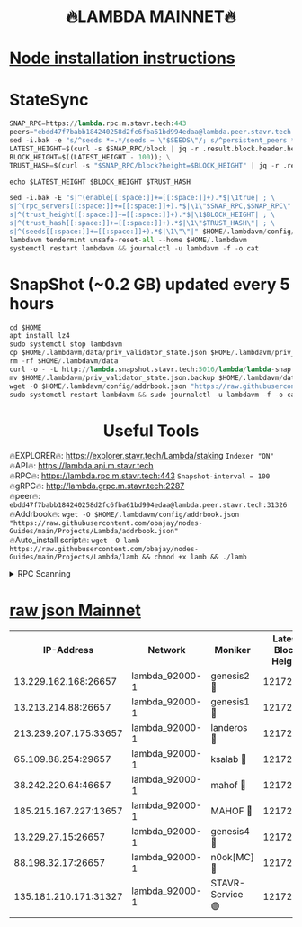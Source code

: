 <h1 align="center"> 🔥LAMBDA MAINNET🔥</h1>


[Node installation instructions](https://github.com/obajay/nodes-Guides/tree/main/Projects/Lambda)
=


# StateSync
```python
SNAP_RPC=https://lambda.rpc.m.stavr.tech:443
peers="ebdd47f7babb184240258d2fc6fba61bd994edaa@lambda.peer.stavr.tech:31326" 
sed -i.bak -e "s/^seeds *=.*/seeds = \"$SEEDS\"/; s/^persistent_peers *=.*/persistent_peers = \"$PEERS\"/" $HOME/.lambdavm/config/config.toml
LATEST_HEIGHT=$(curl -s $SNAP_RPC/block | jq -r .result.block.header.height); \
BLOCK_HEIGHT=$((LATEST_HEIGHT - 100)); \
TRUST_HASH=$(curl -s "$SNAP_RPC/block?height=$BLOCK_HEIGHT" | jq -r .result.block_id.hash)

echo $LATEST_HEIGHT $BLOCK_HEIGHT $TRUST_HASH

sed -i.bak -E "s|^(enable[[:space:]]+=[[:space:]]+).*$|\1true| ; \
s|^(rpc_servers[[:space:]]+=[[:space:]]+).*$|\1\"$SNAP_RPC,$SNAP_RPC\"| ; \
s|^(trust_height[[:space:]]+=[[:space:]]+).*$|\1$BLOCK_HEIGHT| ; \
s|^(trust_hash[[:space:]]+=[[:space:]]+).*$|\1\"$TRUST_HASH\"| ; \
s|^(seeds[[:space:]]+=[[:space:]]+).*$|\1\"\"|" $HOME/.lambdavm/config/config.toml
lambdavm tendermint unsafe-reset-all --home $HOME/.lambdavm
systemctl restart lambdavm && journalctl -u lambdavm -f -o cat

```
# SnapShot (~0.2 GB) updated every 5 hours
```python
cd $HOME
apt install lz4
sudo systemctl stop lambdavm
cp $HOME/.lambdavm/data/priv_validator_state.json $HOME/.lambdavm/priv_validator_state.json.backup
rm -rf $HOME/.lambdavm/data
curl -o - -L http://lambda.snapshot.stavr.tech:5016/lambda/lambda-snap.tar.lz4 | lz4 -c -d - | tar -x -C $HOME/.lambdavm --strip-components 2
mv $HOME/.lambdavm/priv_validator_state.json.backup $HOME/.lambdavm/data/priv_validator_state.json
wget -O $HOME/.lambdavm/config/addrbook.json "https://raw.githubusercontent.com/obajay/nodes-Guides/main/Projects/Lambda/addrbook.json"
sudo systemctl restart lambdavm && sudo journalctl -u lambdavm -f -o cat
```
 <h1 align="center"> Useful Tools</h1>

🔥EXPLORER🔥:      https://explorer.stavr.tech/Lambda/staking	        `Indexer "ON"` \
🔥API🔥: 			 		 https://lambda.api.m.stavr.tech \
🔥RPC🔥:           https://lambda.rpc.m.stavr.tech:443	              `Snapshot-interval = 100` \
🔥gRPC🔥:          http://lambda.grpc.m.stavr.tech:2287 \
🔥peer🔥:					 `ebdd47f7babb184240258d2fc6fba61bd994edaa@lambda.peer.stavr.tech:31326` \
🔥Addrbook🔥:    ```wget -O $HOME/.lambdavm/config/addrbook.json "https://raw.githubusercontent.com/obajay/nodes-Guides/main/Projects/Lambda/addrbook.json"``` \
🔥Auto_install script🔥: ```wget -O lamb https://raw.githubusercontent.com/obajay/nodes-Guides/main/Projects/Lambda/lamb && chmod +x lamb && ./lamb```


<details>
<summary>RPC Scanning</summary>

<h2 align="center"> We scan nodes in real time every 4 hours. And we provide the final result of RPC endpoints.
We cannot influence the operation of these nodes in any way. </h2>


```python
If Voting Power is higher than 0 --> then the Node is a validator of the network and may be subject to attack and be a potential threat to the chain.
```
```python
We marked such validators with a red symbol
```

</details>

[raw json Mainnet](https://rpc-check.lambm.stavr.tech/lambm/rpc-lambm-result.json)
=


<table><tr><th>IP-Address</th><th>Network</th><th>Moniker</th><th>Latest Block Height</th><th>Earliest Block Height</th><th>Catching Up</th><th>Tx Index</th><th>Voting Power</th><th>Scan Time</th></tr><tr><td>13.229.162.168:26657</td><td>lambda_92000-1</td><td>genesis2 🔴</td><td>12172275</td><td>1</td><td>False</td><td>on</td><td>15103684</td><td>2024-03-13T13:24:36.367373640UTC</td></tr><tr><td>13.213.214.88:26657</td><td>lambda_92000-1</td><td>genesis1 🔴</td><td>12172250</td><td>1</td><td>False</td><td>on</td><td>737835</td><td>2024-03-13T13:24:41.103538462UTC</td></tr><tr><td>213.239.207.175:33657</td><td>lambda_92000-1</td><td>landeros 🔴</td><td>12172274</td><td>8136001</td><td>False</td><td>off</td><td>1968087</td><td>2024-03-13T13:24:31.107817976UTC</td></tr><tr><td>65.109.88.254:29657</td><td>lambda_92000-1</td><td>ksalab 🔴</td><td>12172276</td><td>8715001</td><td>False</td><td>on</td><td>510465</td><td>2024-03-13T13:24:47.882605218UTC</td></tr><tr><td>38.242.220.64:46657</td><td>lambda_92000-1</td><td>mahof 🔴</td><td>12172277</td><td>10131001</td><td>False</td><td>off</td><td>770350</td><td>2024-03-13T13:24:52.299162207UTC</td></tr><tr><td>185.215.167.227:13657</td><td>lambda_92000-1</td><td>MAHOF 🔴</td><td>12172275</td><td>10134001</td><td>False</td><td>on</td><td>2051510</td><td>2024-03-13T13:24:39.871578618UTC</td></tr><tr><td>13.229.27.15:26657</td><td>lambda_92000-1</td><td>genesis4 🔴</td><td>12172275</td><td>11043001</td><td>False</td><td>on</td><td>9552106</td><td>2024-03-13T13:24:39.586333008UTC</td></tr><tr><td>88.198.32.17:26657</td><td>lambda_92000-1</td><td>n0ok[MC] 🔴</td><td>12172278</td><td>12072278</td><td>False</td><td>off</td><td>1578630</td><td>2024-03-13T13:24:54.577508298UTC</td></tr><tr><td>135.181.210.171:31327</td><td>lambda_92000-1</td><td>STAVR-Service 🟢</td><td>12172276</td><td>12170001</td><td>False</td><td>on</td><td>0</td><td>2024-03-13T13:24:45.532852999UTC</td></tr></table>
